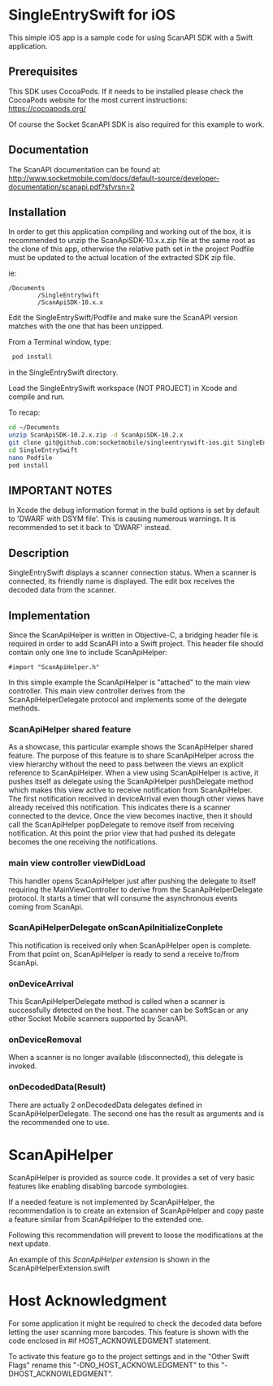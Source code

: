 # SingleEntrySwift for iOS
This simple iOS app is a sample code for using ScanAPI SDK with a Swift
application.

## Prerequisites
This SDK uses CocoaPods. If it needs to be installed please check the CocoaPods
website for the most current instructions:
https://cocoapods.org/

Of course the Socket ScanAPI SDK is also required for this example to work.

## Documentation
The ScanAPI documentation can be found at:
http://www.socketmobile.com/docs/default-source/developer-documentation/scanapi.pdf?sfvrsn=2

## Installation
In order to get this application compiling and working out of the box, it is
recommended to unzip the ScanApiSDK-10.x.x.zip file at the same root as the
clone of this app, otherwise the relative path set in the project Podfile must
be updated to the actual location of the extracted SDK zip file.

ie:
```
/Documents
        /SingleEntrySwift
        /ScanApiSDK-10.x.x
```
Edit the SingleEntrySwift/Podfile and make sure the ScanAPI version matches with
the one that has been unzipped.

From a Terminal window, type:
```sh
 pod install
```
in the SingleEntrySwift directory.

Load the SingleEntrySwift workspace (NOT PROJECT) in Xcode and compile and run.

To recap:
```sh
cd ~/Documents
unzip ScanApiSDK-10.2.x.zip -d ScanApiSDK-10.2.x
git clone git@github.com:socketmobile/singleentryswift-ios.git SingleEntrySwift
cd SingleEntrySwift
nano Podfile
pod install
```
## IMPORTANT NOTES
In Xcode the debug information format in the build options is set by default to
'DWARF with DSYM file'. This is causing numerous warnings. It is recommended to
set it back to 'DWARF' instead.

## Description
SingleEntrySwift displays a scanner connection status. When a scanner is
connected, its friendly name is displayed.
The edit box receives the decoded data from the scanner.


## Implementation
Since the ScanApiHelper is written in Objective-C, a bridging header file is
required in order to add ScanAPI into a Swift project.
This header file should contain only one line to include ScanApiHelper:
```Xcode
#import "ScanApiHelper.h"
```
In this simple example the ScanApiHelper is "attached" to the main view
controller. This main view controller derives from the ScanApiHelperDelegate
protocol and implements some of the delegate methods.

### ScanApiHelper shared feature
As a showcase, this particular example shows the ScanApiHelper shared feature.
The purpose of this feature is to share ScanApiHelper across the view hierarchy
without the need to pass between the views an explicit reference to
ScanApiHelper.
When a view using ScanApiHelper is active, it pushes itself as delegate using
the ScanApiHelper pushDelegate method which makes this view active to receive
notification from ScanApiHelper. The first notification received in
deviceArrival even though other views have already received this notification.
This indicates there is a scanner connected to the device. Once the view becomes
inactive, then it should call the ScanApiHelper popDelegate to remove itself
from receiving notification. At this point the prior view that had pushed its
delegate becomes the one receiving the notifications.  

### main view controller viewDidLoad
This handler opens ScanApiHelper just after pushing the delegate to itself
requiring the MainViewController to derive from the ScanApiHelperDelegate
protocol.
It starts a timer that will consume the asynchronous events coming from ScanApi.

### ScanApiHelperDelegate onScanApiInitializeConplete
This notification is received only when ScanApiHelper open is complete.
From that point on, ScanApiHelper is ready to send a receive to/from ScanApi.

### onDeviceArrival
This ScanApiHelperDelegate method is called when a scanner is successfully
detected on the host. The scanner can be SoftScan or any other Socket Mobile
scanners supported by ScanAPI.

### onDeviceRemoval
When a scanner is no longer available (disconnected), this delegate is invoked.

### onDecodedData(Result)
There are actually 2 onDecodedData delegates defined in ScanApiHelperDelegate.
The second one has the result as arguments and is the recommended one to use.

# ScanApiHelper
ScanApiHelper is provided as source code. It provides a set of very basic
features like enabling disabling barcode symbologies.

If a needed feature is not implemented by ScanApiHelper, the recommendation is
to create an extension of ScanApiHelper and copy paste a feature similar from
ScanApiHelper to the extended one.

Following this recommendation will prevent to loose the modifications at the
next update.

An example of this *ScanApiHelper extension* is shown in the
ScanApiHelperExtension.swift

# Host Acknowledgment
For some application it might be required to check the decoded data before
letting the user scanning more barcodes.
This feature is shown with the code enclosed in #if HOST_ACKNOWLEDGMENT
statement.

To activate this feature go to the project settings and in the "Other Swift
Flags" rename this "-DNO_HOST_ACKNOWLEDGMENT" to this "-DHOST_ACKNOWLEDGMENT".
